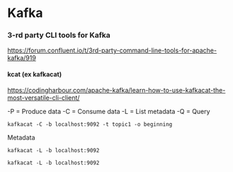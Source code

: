 # Kafka



### 3-rd party CLI tools for Kafka

https://forum.confluent.io/t/3rd-party-command-line-tools-for-apache-kafka/919

#### kcat (ex kafkacat)

https://codingharbour.com/apache-kafka/learn-how-to-use-kafkacat-the-most-versatile-cli-client/

-P = Produce data
-C = Consume data
-L = List metadata
-Q = Query

```
kafkacat -C -b localhost:9092 -t topic1 -o beginning
```


Metadata
```
kafkacat -L -b localhost:9092 

kafkacat -L -b localhost:9092 
```